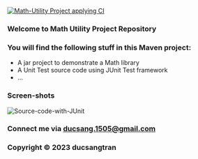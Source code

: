 [![Math-Utility Project applying CI](https://github.com/ducsangtran/math-util-mvn/actions/workflows/maven.yml/badge.svg?branch=main)](https://github.com/ducsangtran/math-util-mvn/actions/workflows/maven.yml)


### Welcome to Math Utility Project Repository
### You will find the following stuff in this Maven project: 

* A jar project to demonstrate a Math library 
* A Unit Test source code using JUnit Test framework 
* ... 

### Screen-shots 
![Source-code-with-JUnit]()


### Connect me via ducsang.1505@gmail.com

### Copyright &#169; 2023 ducsangtran